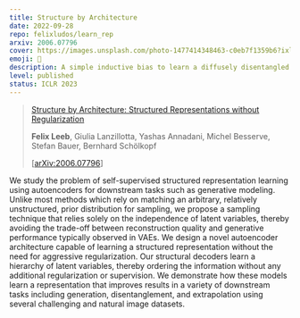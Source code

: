 ```yaml
---
title: Structure by Architecture
date: 2022-09-28
repo: felixludos/learn_rep
arxiv: 2006.07796
cover: https://images.unsplash.com/photo-1477414348463-c0eb7f1359b6?ixlib=rb-4.0.3&ixid=M3wxMjA3fDB8MHxwaG90by1wYWdlfHx8fGVufDB8fHx8fA%3D%3D&auto=format&fit=crop&w=1440&q=80
emoji: 🌳
description: A simple inductive bias to learn a diffusely disentangled representation
level: published
status: ICLR 2023
---
```


> [Structure by Architecture: Structured Representations without Regularization](https://openreview.net/forum?id=O_lFCPaF48t)
> 
> **Felix Leeb**, Giulia Lanzillotta, Yashas Annadani, Michel Besserve, Stefan Bauer, Bernhard Schölkopf
> 
> [[arXiv:2006.07796](https://arxiv.org/abs/2006.07796)]


We study the problem of self-supervised structured representation learning using autoencoders for downstream tasks such as generative modeling. Unlike most methods which rely on matching an arbitrary, relatively unstructured, prior distribution for sampling, we propose a sampling technique that relies solely on the independence of latent variables, thereby avoiding the trade-off between reconstruction quality and generative performance typically observed in VAEs. We design a novel autoencoder architecture capable of learning a structured representation without the need for aggressive regularization. Our structural decoders learn a hierarchy of latent variables, thereby ordering the information without any additional regularization or supervision. We demonstrate how these models learn a representation that improves results in a variety of downstream tasks including generation, disentanglement, and extrapolation using several challenging and natural image datasets.

